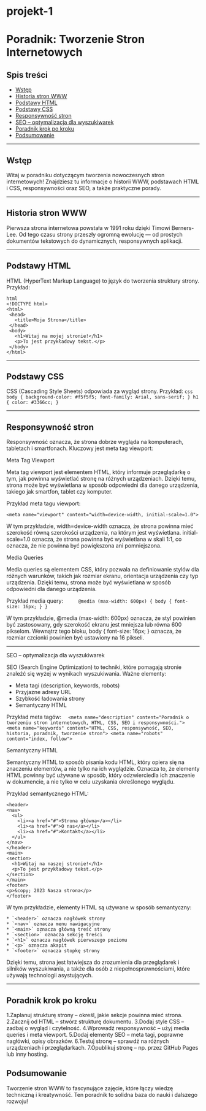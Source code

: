 # projekt-1

# Poradnik: Tworzenie Stron Internetowych

## Spis treści
- [Wstęp](#wstęp)
- [Historia stron WWW](#historia-stron-www)
- [Podstawy HTML](#podstawy-html)
- [Podstawy CSS](#podstawy-css)
- [Responsywność stron](#responsywność-stron)
- [SEO – optymalizacja dla wyszukiwarek](#seo--optymalizacja-dla-wyszukiwarek)
- [Poradnik krok po kroku](#poradnik-krok-po-kroku)
- [Podsumowanie](#podsumowanie)

* * *

## Wstęp

Witaj w poradniku dotyczącym tworzenia nowoczesnych stron internetowych! Znajdziesz tu informacje o historii WWW, podstawach HTML i CSS, responsywności oraz SEO, a także praktyczne porady.

* * *

## Historia stron WWW

Pierwsza strona internetowa powstała w 1991 roku dzięki Timowi Berners-Lee. Od tego czasu strony przeszły ogromną ewolucję — od prostych dokumentów tekstowych do dynamicznych, responsywnych aplikacji.

* * *

## Podstawy HTML

HTML (HyperText Markup Language) to język do tworzenia struktury strony. Przykład:
 ```
html
<!DOCTYPE html>
<html>
  <head>
    <title>Moja Strona</title>
  </head>
  <body>
    <h1>Witaj na mojej stronie!</h1>
    <p>To jest przykładowy tekst.</p>
  </body>
</html> 
```


* * *


## Podstawy CSS

CSS (Cascading Style Sheets) odpowiada za wygląd strony. Przykład:
    ``
	css
body {
  background-color: #f5f5f5;
  font-family: Arial, sans-serif;
}
h1 {
  color: #3366cc;
}
``

* * *   


## Responsywność stron

Responsywność oznacza, że strona dobrze wygląda na komputerach, tabletach i smartfonach. Kluczowy jest meta tag viewport:

Meta Tag Viewport

Meta tag viewport jest elementem HTML, który informuje przeglądarkę o tym, jak powinna wyświetlać stronę na różnych urządzeniach. Dzięki temu, strona może być wyświetlana w sposób odpowiedni dla danego urządzenia, takiego jak smartfon, tablet czy komputer.

Przykład meta tagu viewport:

```<meta name="viewport" content="width=device-width, initial-scale=1.0">```


W tym przykładzie, width=device-width oznacza, że strona powinna mieć szerokość równą szerokości urządzenia, na którym jest wyświetlana. initial-scale=1.0 oznacza, że strona powinna być wyświetlana w skali 1:1, co oznacza, że nie powinna być powiększona ani pomniejszona.

Media Queries

Media queries są elementem CSS, który pozwala na definiowanie stylów dla różnych warunków, takich jak rozmiar ekranu, orientacja urządzenia czy typ urządzenia. Dzięki temu, strona może być wyświetlana w sposób odpowiedni dla danego urządzenia.

Przykład media query:
``    
@media (max-width: 600px) {
  body {
    font-size: 16px;
  }
}``


W tym przykładzie, @media (max-width: 600px) oznacza, że styl powinien być zastosowany, gdy szerokość ekranu jest mniejsza lub równa 600 pikselom. Wewnątrz tego bloku, body { font-size: 16px; } oznacza, że rozmiar czcionki powinien być ustawiony na 16 pikseli.

* * *

SEO – optymalizacja dla wyszukiwarek

SEO (Search Engine Optimization) to techniki, które pomagają stronie znaleźć się wyżej w wynikach wyszukiwania. Ważne elementy:

* Meta tagi (description, keywords, robots)
* Przyjazne adresy URL
* Szybkość ładowania strony
* Semantyczny HTML

Przykład meta tagów:
`` 
<meta name="description" content="Poradnik o tworzeniu stron internetowych, HTML, CSS, SEO i responsywności.">
<meta name="keywords" content="HTML, CSS, responsywność, SEO, historia, poradnik, tworzenie stron">
<meta name="robots" content="index, follow">``


Semantyczny HTML

Semantyczny HTML to sposób pisania kodu HTML, który opiera się na znaczeniu elementów, a nie tylko na ich wyglądzie. Oznacza to, że elementy HTML powinny być używane w sposób, który odzwierciedla ich znaczenie w dokumencie, a nie tylko w celu uzyskania określonego wyglądu.

Przykład semantycznego HTML:
  ```  
<header>
  <nav>
    <ul>
      <li><a href="#">Strona główna</a></li>
      <li><a href="#">O nas</a></li>
      <li><a href="#">Kontakt</a></li>
    </ul>
  </nav>
</header>
<main>
  <section>
    <h1>Witaj na naszej stronie!</h1>
    <p>To jest przykładowy tekst.</p>
  </section>
</main>
<footer>
  <p>&copy; 2023 Nasza strona</p>
</footer>
```

W tym przykładzie, elementy HTML są używane w sposób semantyczny:
```
* `<header>` oznacza nagłówek strony
* `<nav>` oznacza menu nawigacyjne
* `<main>` oznacza główną treść strony
* `<section>` oznacza sekcję treści
* `<h1>` oznacza nagłówek pierwszego poziomu
* `<p>` oznacza akapit
* `<footer>` oznacza stopkę strony
```
Dzięki temu, strona jest łatwiejsza do zrozumienia dla przeglądarek i silników wyszukiwania, a także dla osób z niepełnosprawnościami, które używają technologii asystujących.

* * *

## Poradnik krok po kroku
1.Zaplanuj strukturę strony – określ, jakie sekcje powinna mieć strona.
2.Zacznij od HTML – stwórz strukturę dokumentu.
3.Dodaj style CSS – zadbaj o wygląd i czytelność.
4.Wprowadź responsywność – użyj media queries i meta viewport.
5.Dodaj elementy SEO – meta tagi, poprawne nagłówki, opisy obrazków.
6.Testuj stronę – sprawdź na różnych urządzeniach i przeglądarkach.
7.Opublikuj stronę – np. przez GitHub Pages lub inny hosting.

## Podsumowanie

Tworzenie stron WWW to fascynujące zajęcie, które łączy wiedzę techniczną i kreatywność. Ten poradnik to solidna baza do nauki i dalszego rozwoju!


